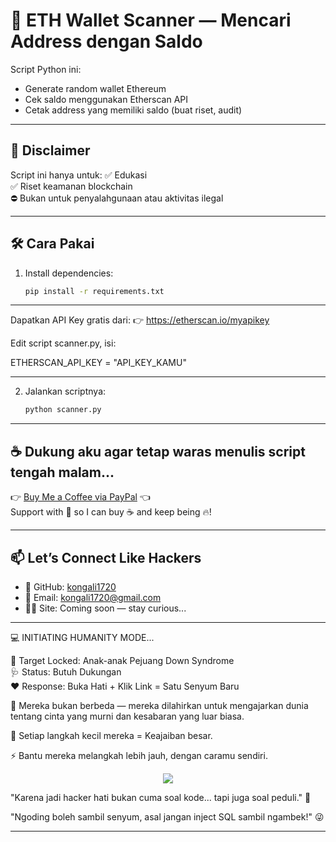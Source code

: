 # 🔎 ETH Wallet Scanner — Mencari Address dengan Saldo

Script Python ini:
- Generate random wallet Ethereum
- Cek saldo menggunakan Etherscan API
- Cetak address yang memiliki saldo (buat riset, audit)

---

## 🚨 Disclaimer

Script ini hanya untuk:
✅ Edukasi  
✅ Riset keamanan blockchain  
⛔ Bukan untuk penyalahgunaan atau aktivitas ilegal

---

## 🛠 Cara Pakai

1. Install dependencies:
   ```bash
   pip install -r requirements.txt
---

Dapatkan API Key gratis dari:
👉 https://etherscan.io/myapikey

Edit script scanner.py, isi:

ETHERSCAN_API_KEY = "API_KEY_KAMU"

---

2. Jalankan scriptnya:
   ```bash
   python scanner.py

---


## ☕ Dukung aku agar tetap waras menulis script tengah malam...

👉 [Buy Me a Coffee via PayPal](https://www.paypal.com/paypalme/bungtempong99) 👈  
Support with 💸 so I can buy ☕ and keep being 🔥!

---

## 📫 Let’s Connect Like Hackers

- 🧙 GitHub: [kongali1720](https://github.com/kongali1720)
- 💌 Email: [kongali1720@gmail.com](mailto:kongali1720@gmail.com)
- 🕵️‍♂️ Site: Coming soon — stay curious...

---

💻 INITIATING HUMANITY MODE...

🎯 Target Locked: Anak-anak Pejuang Down Syndrome  
🩺 Status: Butuh Dukungan  
❤️ Response: Buka Hati + Klik Link = Satu Senyum Baru

🧬 Mereka bukan berbeda — mereka dilahirkan untuk mengajarkan dunia tentang cinta yang murni dan kesabaran yang luar biasa.

👣 Setiap langkah kecil mereka = Keajaiban besar.

⚡ Bantu mereka melangkah lebih jauh, dengan caramu sendiri.

<p align="center">
  <a href="https://mydonation4ds.github.io/" target="_blank">
    <img src="https://img.shields.io/badge/SUPPORT--NOW-%F0%9F%A7%A1-orange?style=for-the-badge&logo=heart" />
  </a>
</p>

"Karena jadi hacker hati bukan cuma soal kode... tapi juga soal peduli." 🖤

"Ngoding boleh sambil senyum, asal jangan inject SQL sambil ngambek!" 😜

---
